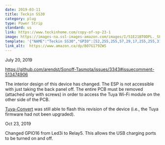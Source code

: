 ```yaml
---
date: 2019-03-11
title: Teckin SS30
category: plug
type: Power Strip
standard: us
link: https://www.teckinhome.com/copy-of-sp-23-1
image: https://images-na.ssl-images-amazon.com/images/I/51E21BTODPL._SL1001_.jpg
template: '{"NAME":"Teckin SS30","GPIO":[52,255,255,57,29,17,255,255,31,30,32,255,25],"FLAG":0,"BASE":18}' 
link_alt:  https://www.amazon.ca/dp/B07G179ZWS
---
```


July 20, 2019

https://github.com/arendst/Sonoff-Tasmota/issues/3343#issuecomment-513474906

The interior design of this device has changed. The ESP is not accessible with just taking the back panel off. The entire PCB must be removed (attached only with screws) in order to access the Tuya Wi-Fi module on the other side of the PCB.

[Tuya-Convert](https://github.com/ct-Open-Source/tuya-convert/blob/master/README.md) was still able to flash this revision of the device (i.e., the Tuya firmware had not been upgraded).

Oct 23, 2019

Changed GPIO16 from Led3i to Relay5. This allows the USB charging ports to be turned on and off.






